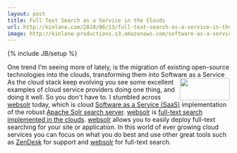 ```yaml
---
layout: post
title: Full Text Search as a Service in the Clouds
url: http://kinlane.com/2010/06/13/full-text-search-as-a-service-in-the-clouds/
image: http://kinlane-productions.s3.amazonaws.com/software-as-a-service/websolr.PNG
---
```

{% include JB/setup %}
<p>
     One trend I'm seeing more of lately, is the migration of existing open-source technologies into the clouds, transforming them into Software as a Service<img class="c1" title="Full-Text Indexing" src="http://kinlane-productions.s3.amazonaws.com/software-as-a-service/websolr.PNG" alt="" width="113" height="50" align="right" /> As the cloud stack keep evolving you see some excellent examples of cloud service providers doing one thing, and doing it well. So you don't have to. I stumbled across <a href="http://www.websolr.com/">websolr</a> today, which is cloud <a href="http://www.kinlane.com/category/software-as-a-service-saas/">Software as a Service (SaaS)</a> implementation of the robust <a href="http://lucene.apache.org/solr/">Apache Solr search server</a>. <a href="http://www.websolr.com/">websolr</a> is <a href="http://www.websolr.com">full-text search implemented in the clouds</a>. <a href="http://www.websolr.com/">websolr</a> allows you to easily deploy full-text searching for your site or application. In this world of ever growing cloud services you can focus on what you do best and use other great tools such as <a href="http://www.zendesk.com/">ZenDesk</a> for support and <a href="http://www.websolr.com/">websolr</a> for full-text search.
</p>